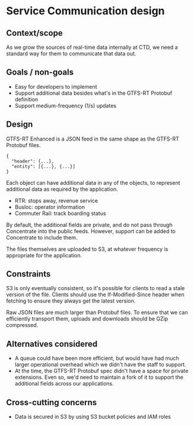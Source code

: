 # Service Communication design

## Context/scope

As we grow the sources of real-time data internally at CTD, we need a standard way for them to communicate that data out.

## Goals / non-goals

- Easy for developers to implement
- Support additional data besides what's in the GTFS-RT Protobuf definition
- Support medium-frequency (1/s) updates

## Design

GTFS-RT Enhanced is a JSON feed in the same shape as the GTFS-RT Protobuf files.
```
{
  "header": {...},
  "entity": [{...}, {...}]
}
```
Each object can have additional data in any of the objects, to represent additional data as required by the application.
- RTR: stops away, revenue service
- Busloc: operator information
- Commuter Rail: track boarding status

By default, the additional fields are private, and do not pass through Concentrate into the public feeds. However, support can be added to Concentrate to include them.

The files themselves are uploaded to S3, at whatever frequency is appropriate for the application.

## Constraints

S3 is only eventually consistent, so it's possible for clients to read a stale version of the file. Clients should use the If-Modified-Since header when fetching to ensure they always get the latest version.

Raw JSON files are much larger than Protobuf files. To ensure that we can efficiently transport them, uploads and downloads should be GZip compressed.

## Alternatives considered

- A queue could have been more efficient, but would have had much larger operational overhead which we didn't have the staff to support.
- At the time, the GTFS-RT Protobuf spec didn't have a space for private extensions. Even so, we'd need to maintain a fork of it to support the additional fields across our applications.

## Cross-cutting concerns
- Data is secured in S3 by using S3 bucket policies and IAM roles
